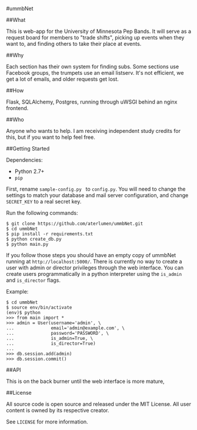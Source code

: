 #ummbNet


##What

This is web-app for the University of Minnesota Pep Bands. It will serve as a request board for members to "trade shifts", picking up events when they want to, and finding others to take their place at events.


##Why

Each section has their own system for finding subs. Some sections use Facebook groups, the trumpets use an email listserv. It's not efficient, we get a lot of emails, and older requests get lost.


##How

Flask, SQLAlchemy, Postgres, running through uWSGI behind an nginx frontend.


##Who

Anyone who wants to help. I am receiving independent study credits for this, but if you want to help feel free.


##Getting Started

Dependencies:

+ Python 2.7+
+ `pip`

First, rename `sample-config.py	` to `config.py`. You will need to change the settings to match your database and mail server configuration, and change `SECRET_KEY` to a real secret key.

Run the following commands:

    $ git clone https://github.com/aterlumen/ummbNet.git
    $ cd ummbNet
    $ pip install -r requirements.txt
    $ python create_db.py
    $ python main.py
    
If you follow those steps you should have an empty copy of ummbNet running at `http://localhost:5000/`. There is currently no way to create a user with admin or director privileges through the web interface. You can create users programmatically in a python interpreter using the `is_admin` and `is_director` flags. 

Example:

    $ cd ummbNet
    $ source env/bin/activate
    (env)$ python
    >>> from main import *
    >>> admin = User(username='admin', \
    ...              email='admin@example.com', \
    ...              password='PASSWORD', \
    ...              is_admin=True, \
    ...              is_director=True)
    ...
    >>> db.session.add(admin)
    >>> db.session.commit()


##API

This is on the back burner until the web interface is more mature,


##License

All source code is open source and released under the MIT License. All user content is owned by its respective creator.

See `LICENSE` for more information.